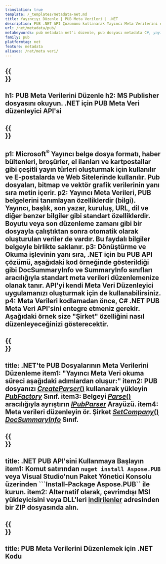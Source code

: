```yaml
---
translation: true
template: /_templates/metadata-net.md
title: Yayıncıyı Düzenle | PUB Meta Verileri | .NET
description: PUB .NET API Çözümünü kullanarak Yayıncı Meta Verilerini okuyun. Yerel C# /NET API, SummaryInfo ve DocSummaryInfo özelliklerine erişmenizi sağlar.
url: /net/metadata/pub/
metakeywords: pub metadata net'i düzenle, pub dosyası metadata C#, yayıncı metadata editor .net, pub dosyası metadata C# oku, pub metadata oku .net
family: pub
platformtag: net
feature: metadata
aliases: /net/meta veri/
---
```


{{<section banner>}}
---
h1: PUB Meta Verilerini Düzenle
h2: MS Publisher dosyasını okuyun. .NET için PUB Meta Veri düzenleyici API'si
---

{{<section overview>}}
---
p1: Microsoft<sup>®</sup> Yayıncı belge dosya formatı, haber bültenleri, broşürler, el ilanları ve kartpostallar gibi çeşitli yayın türleri oluşturmak için kullanılır ve E-postalarda ve Web Sitelerinde kullanılır. Pub dosyaları, bitmap ve vektör grafik verilerinin yanı sıra metin içerir.
p2: Yayıncı Meta Verileri, PUB belgelerini tanımlayan özelliklerdir (bilgi). Yayıncı, başlık, son yazar, kuruluş, URL, dil ve diğer benzer bilgiler gibi standart özelliklerdir. Boyutu veya son düzenleme zamanı gibi bir dosyayla çalıştıktan sonra otomatik olarak oluşturulan veriler de vardır. Bu faydalı bilgiler belgeyle birlikte saklanır.
p3: Dönüştürme ve Okuma işlevinin yanı sıra, .NET için bu PUB API çözümü, aşağıdaki kod örneğinde gösterildiği gibi DocSummaryInfo ve SummaryInfo sınıfları aracılığıyla standart meta verileri düzenlemenize olanak tanır. API'yi kendi Meta Veri Düzenleyici uygulamanızı oluşturmak için de kullanabilirsiniz.
p4: Meta Verileri kodlamadan önce, C# .NET PUB Meta Veri API'sini entegre etmeniz gerekir. Aşağıdaki örnek size "Şirket" özelliğini nasıl düzenleyeceğinizi gösterecektir.
---

{{<section feature1>}}
---
title: .NET'te PUB Dosyalarının Meta Verilerini Düzenleme
item1: "Yayıncı Meta Veri okuma süreci aşağıdaki adımlardan oluşur:"
item2: PUB dosyanızı [*CreateParser*()](https://reference.aspose.com/pub/net/aspose.pub/pubfactory/createparser/) kullanarak yükleyin [*PubFactory*](https://reference.aspose.com/pub/net/aspose.pub/pubfactory/) Sınıf.
item3: Belgeyi [*Parse*()](https://reference.aspose.com/pub/net/aspose.pub/ipubparser/parse/) aracılığıyla ayrıştırın [*IPubParser*](https://reference.aspose.com/pub/net/aspose.pub/ipubparser/) Arayüzü.
item4: Meta verileri düzenleyin ör. Şirket [*SetCompany*()](https://reference.aspose.com/pub/net/aspose.pub/docsummaryinfo/setcompany/) [*DocSummaryInfo*](https://reference.aspose.com/pub/net/aspose.pub/docsummaryinfo/) Sınıf.
---

{{<section feature2>}}
---
title: .NET PUB API'sini Kullanmaya Başlayın
item1: Komut satırından ```nuget install Aspose.PUB``` veya Visual Studio'nun Paket Yönetici Konsolu üzerinden ```Install-Package Aspose.PUB`` ile kurun.
item2: Alternatif olarak, çevrimdışı MSI yükleyicisini veya DLL'leri [indirilenler](https://releases.aspose.com/pub/net/) adresinden bir ZIP dosyasında alın.
---

{{<section codeexample>}}
---
title: PUB Meta Verilerini Düzenlemek için .NET Kodu
---